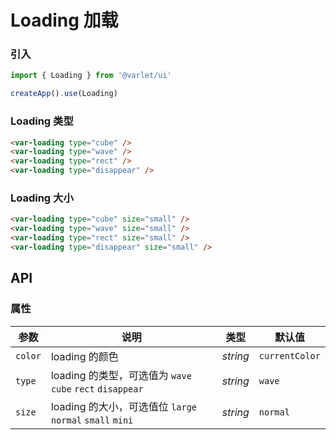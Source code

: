 # Loading 加载

### 引入

```js
import { Loading } from '@varlet/ui'

createApp().use(Loading)
```

### Loading 类型

```html
<var-loading type="cube" />
<var-loading type="wave" />
<var-loading type="rect" />
<var-loading type="disappear" />
```

### Loading 大小

```html
<var-loading type="cube" size="small" />
<var-loading type="wave" size="small" />
<var-loading type="rect" size="small" />
<var-loading type="disappear" size="small" />
```

## API

### 属性

| 参数  | 说明                                                      | 类型     | 默认值         |
| ----- | --------------------------------------------------------- | -------- | -------------- |
| `color` | loading 的颜色                                            | _string_ | `currentColor` |
| `type`  | loading 的类型，可选值为 `wave` `cube` `rect` `disappear` | _string_ | `wave`         |
| `size`  | loading 的大小，可选值位 `large` `normal` `small` `mini`  | _string_ | `normal`       |
